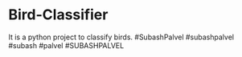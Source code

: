 # Bird-Classifier
It is a python project to classify birds. #SubashPalvel #subashpalvel #subash #palvel #SUBASHPALVEL
